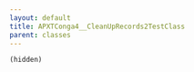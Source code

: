 ```yaml
---
layout: default
title: APXTConga4__CleanUpRecords2TestClass
parent: classes
---
```


```(hidden)```
